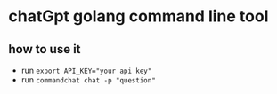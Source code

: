 # chatGpt golang command line tool

## how to use it

* run `export API_KEY="your api key"`
* run `commandchat chat -p "question"`
